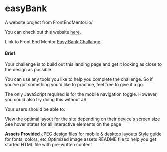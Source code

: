 # easyBank
A website project from FrontEndMentor.io/ 

You can check out this website [here](https://trusting-ardinghelli-5ba15f.netlify.app/).

Link to Front End Mentor [Easy Bank Challange](https://www.frontendmentor.io/challenges/easybank-landing-page-WaUhkoDN).

#### Brief
Your challenge is to build out this landing page and get it looking as close to the design as possible.

You can use any tools you like to help you complete the challenge. So if you've got something you'd like to practice, feel free to give it a go.

The only JavaScript required is for the mobile navigation toggle. However, you could also try doing this without JS.

Your users should be able to:

View the optimal layout for the site depending on their device's screen size
See hover states for all interactive elements on the page

**Assets Provided**
JPEG design files for mobile & desktop layouts
Style guide for fonts, colors, etc
Optimized image assets
README file to help you get started
HTML file with pre-written content